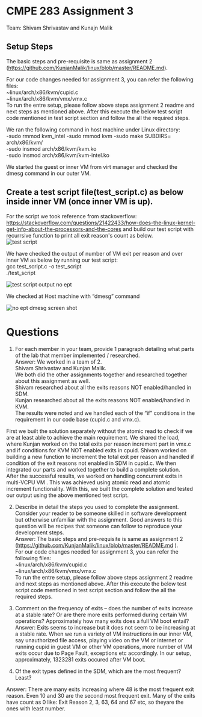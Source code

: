 # CMPE 283 Assignment 3
Team: Shivam Shrivastav and Kunajn Malik 

## Setup Steps

The basic steps and pre-requisite is same as assignment 2 (https://github.com/KunjanMalik/linux/blob/master/README.md).

For our code changes needed for assignment 3, you can refer the following files:   \
~linux/arch/x86/kvm/cupid.c  
~linux/arch/x86/kvm/vmx/vmx.c   
To run the entre setup, please follow above steps assignment 2 readme and next steps as mentioned above. After this execute the below test script code mentioned in test script section and follow the all the required steps.  

We ran the following command in host machine under Linux directory:  
-sudo rmmod kvm_intel -sudo rmmod kvm 
-sudo make SUBDIRS= arch/x86/kvm/  
-sudo insmod arch/x86/kvm/kvm.ko  
-sudo insmod arch/x86/kvm/kvm-intel.ko  



We started the guest or inner VM from virt manager and checked the dmesg command in our outer VM.   

## Create a test script file(test_script.c) as below inside inner VM (once inner VM is up).

For the script we took reference from stackoverflow: https://stackoverflow.com/questions/21422433/how-does-the-linux-kernel-get-info-about-the-processors-and-the-cores  and build our test script with recurrsive function to print all exit reason's count as below.  
![test script](https://user-images.githubusercontent.com/24988178/102020963-8af15480-3da2-11eb-82d3-034a1e3cdb3c.png) 


We have checked the output of number of VM exit per reason and over inner VM as below by running our test script:  
gcc test_script.c -o test_script  
./test_script  

![test script output no ept](https://user-images.githubusercontent.com/24988178/102020723-081bca00-3da1-11eb-8798-bb5317e7c936.png)

  


We checked at Host machine with “dmesg” command 

![no ept dmesg screen shot](https://user-images.githubusercontent.com/24988178/102020634-61cfc480-3da0-11eb-8c66-dde1208826c3.png)

# Questions


1.	For each member in your team, provide 1 paragraph detailing what parts of the lab that member implemented / researched.  
Answer: We worked in a team of 2.  
Shivam Shrivastav and Kunjan Malik.  
We both did the other assignments together and researched together about this assignment as well.  
Shivam researched about all the exits reasons NOT enabled/handled in SDM.  
Kunjan researched about all the exits reasons NOT enabled/handled in KVM.  
The results were noted and we handled each of the “if” conditions in the requirement in our code base (cupid.c and vmx.c).   
  
First we built the solution separately without the atomic read to check if we are at least able to achieve the main requirement.
We shared the load, where Kunjan worked on the total exits per reason increment part in vmx.c and if conditions for KVM NOT enabled exits in cpuid. Shivam worked on building a new function to increment the total exit per reason and handled if condition of the exit reasons not enabled in SDM in cupid.c. We then integrated our parts and worked together to build a complete solution.  
After the successful results, we worked on handling concurrent exits in multi-VCPU VM . This was achieved using atomic read and atomic increment functionality. With this, we built the complete solution and tested our output using the above mentioned test script.  


2.	Describe in detail the steps you used to complete the assignment. Consider your reader to be someone skilled in software development but otherwise unfamiliar with the assignment. Good answers to this question will be recipes that someone can follow to reproduce your development steps.  
Answer: The basic steps and pre-requisite is same as assignment 2 (https://github.com/KunjanMalik/linux/blob/master/README.md ).  
For our code changes needed for assignment 3, you can refer the following files:  
~linux/arch/x86/kvm/cupid.c   
~linux/arch/x86/kvm/vmx/vmx.c  
To run the entre setup, please follow above steps assignment 2 readme and next steps as mentioned above. After this execute the below test script code mentioned in test script section and follow the all the required steps.   

3.	Comment on the frequency of exits – does the number of exits increase at a stable rate? Or are there more exits performed during certain VM operations? Approximately how many exits does a full VM boot entail?  
Answer: Exits seems to increase but it does not seem to be increasing at a stable rate. When we run a variety of VM instructions in our inner VM, say unauthorized file access, playing video on the VM or internet or running cupid in guest VM or other VM operations, more number of VM exits occur due to Page Fault, exceptions etc accordingly.
In our setup, approximately, 1323281 exits occured after VM boot.   


4. Of the exit types defined in the SDM, which are the most frequent? Least?

Answer: There are many exits increasing where 48 is the most frequent exit reason. Even 10 and 30 are the second most frequent exit. Many of the exits have count as 0 like: Exit Reason 2, 3, 63, 64 and 67 etc, so theyare the ones with least number. 






